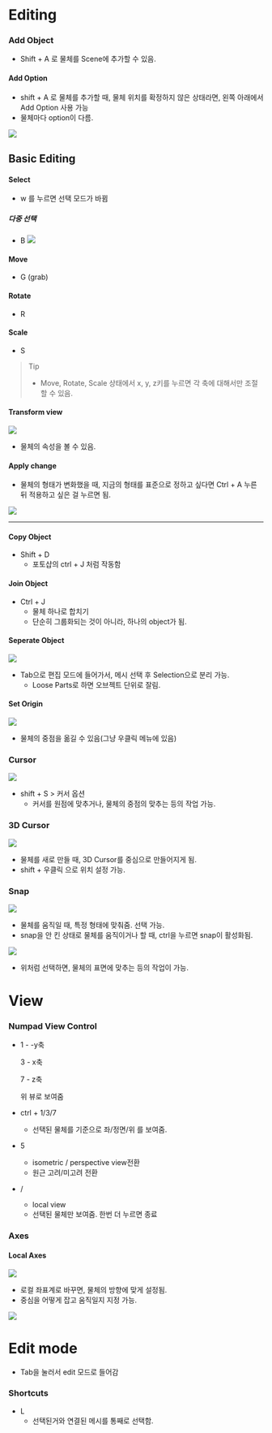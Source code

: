 # Editing

### Add Object

- Shift + A 로 물체를 Scene에 추가할 수 있음.

#### Add Option

- shift + A 로 물체를 추가할 때, 물체 위치를 확정하지 않은 상태라면, 
  왼쪽 아래에서 Add Option 사용 가능
- 물체마다 option이 다름.

![](/img/02_addOption.png)



## Basic Editing

#### Select

- w 를 누르면 선택 모드가 바뀜

##### 다중 선택

- B
  ![](/img/02_selectall.png)

#### Move

- G (grab)

#### Rotate

- R

#### Scale

- S

> Tip
>
> - Move, Rotate, Scale 상태에서 x, y, z키를 누르면 각 축에 대해서만 조절할 수 있음.



#### Transform view

![](/img/02_transform.png)

- 물체의 속성을 볼 수 있음.



#### Apply change

- 물체의 형태가 변화했을 때, 지금의 형태를 표준으로 정하고 싶다면
  Ctrl + A 누른 뒤 적용하고 싶은 걸 누르면 됨.

![](/img/02_apply.png)

---

#### Copy Object

- Shift + D 
  - 포토샵의 ctrl + J 처럼 작동함



#### Join Object

- Ctrl + J
  - 물체 하나로 합치기
  - 단순히 그룹화되는 것이 아니라, 하나의 object가 됨.

#### Seperate Object

![](/img/02_seperate.png)

- Tab으로 편집 모드에 들어가서, 
  메시 선택 후 Selection으로 분리 가능.
  - Loose Parts로 하면 오브젝트 단위로 잘림.



#### Set Origin

![](/img/02_setOrigin.png)

- 물체의 중점을 옮길 수 있음(그냥 우클릭 메뉴에 있음)



### Cursor

![](/img/02_cursor.png)

-  shift + S  > 커서 옵션
   -  커서를 원점에 맞추거나, 물체의 중점의 맞추는 등의 작업 가능.





### 3D Cursor

![](/img/02_3dCursor.png)

- 물체를 새로 만들 때, 3D Cursor를 중심으로 만들어지게 됨.
- shift + 우클릭 으로 위치 설정 가능.



### Snap

![](/img/02_snap.png)

- 물체를 움직일 때, 특정 형태에 맞춰줌. 선택 가능.
- snap을 안 킨 상태로 물체를 움직이거나 할 때, ctrl을 누르면 snap이 활성화됨.



![](/img/02_snap2.png)

- 위처럼 선택하면, 물체의 표면에 맞추는 등의 작업이 가능.





# View

### Numpad View Control

- 1 - -y축

  3 - x축

  7 - z축

  위 뷰로 보여줌



- ctrl + 1/3/7
  - 선택된 물체를 기준으로 좌/정면/위 를 보여줌.



- 5
  - isometric / perspective view전환
  - 원근 고려/미고려 전환



- /
  - local view
  - 선택된 물체만 보여줌. 한번 더 누르면 종료



### Axes

#### Local Axes

![](/img/02_coordinate.png)

- 로컬 좌표계로 바꾸면, 물체의 방향에 맞게 설정됨.
- 중심을 어떻게 잡고 움직일지 지정 가능.

![](/img/02_originOption.png)





# Edit mode

- Tab을 눌러서 edit 모드로 들어감



### Shortcuts

- L
  - 선택된거와 연결된 메시를 통째로 선택함.